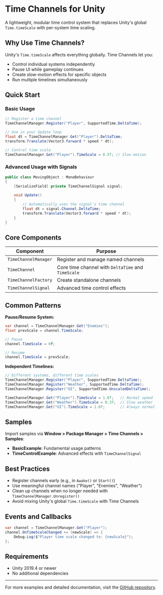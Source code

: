 # Time Channels for Unity

A lightweight, modular time control system that replaces Unity's global `Time.timeScale` with per-system time scaling.

## Why Use Time Channels?

Unity's `Time.timeScale` affects everything globally. Time Channels let you:

- Control individual systems independently
- Pause UI while gameplay continues  
- Create slow-motion effects for specific objects
- Run multiple timelines simultaneously

## Quick Start

### Basic Usage

```csharp
// Register a time channel
TimeChannelManager.Register("Player", SupportedTime.DeltaTime);

// Use in your Update loop
float dt = TimeChannelManager.Get("Player").DeltaTime;
transform.Translate(Vector3.forward * speed * dt);

// Control time scale
TimeChannelManager.Get("Player").TimeScale = 0.5f; // Slow motion
```

### Advanced Usage with Signals

```csharp
public class MovingObject : MonoBehaviour
{
    [SerializeField] private TimeChannelSignal signal;
    
    void Update()
    {
        // Automatically uses the signal's time channel
        float dt = signal.Channel.DeltaTime;
        transform.Translate(Vector3.forward * speed * dt);
    }
}
```

## Core Components

| Component | Purpose |
|-----------|---------|
| `TimeChannelManager` | Register and manage named channels |
| `TimeChannel` | Core time channel with `DeltaTime` and `TimeScale` |
| `TimeChannelFactory` | Create standalone channels |
| `TimeChannelSignal` | Advanced time control effects |

## Common Patterns

**Pause/Resume System:**
```csharp
var channel = TimeChannelManager.Get("Enemies");
float prevScale = channel.TimeScale;

// Pause
channel.TimeScale = 0f;

// Resume  
channel.TimeScale = prevScale;
```

**Independent Timelines:**
```csharp
// Different systems, different time scales
TimeChannelManager.Register("Player", SupportedTime.DeltaTime);
TimeChannelManager.Register("Weather", SupportedTime.DeltaTime);
TimeChannelManager.Register("UI", SupportedTime.UnscaledDeltaTime);

TimeChannelManager.Get("Player").TimeScale = 1.0f;   // Normal speed
TimeChannelManager.Get("Weather").TimeScale = 0.3f;  // Slow weather
TimeChannelManager.Get("UI").TimeScale = 1.0f;       // Always normal
```

## Samples

Import samples via **Window > Package Manager > Time Channels > Samples**:

- **BasicExample**: Fundamental usage patterns
- **TimeControlExample**: Advanced effects with `TimeChannelSignal`

## Best Practices

- Register channels early (e.g., in `Awake()` or `Start()`)
- Use meaningful channel names ("Player", "Enemies", "Weather")
- Clean up channels when no longer needed with `TimeChannelManager.Unregister()`
- Avoid mixing Unity's global `Time.timeScale` with Time Channels

## Events and Callbacks

```csharp
var channel = TimeChannelManager.Get("Player");
channel.OnTimeScaleChanged += (newScale) => {
    Debug.Log($"Player time scale changed to: {newScale}");
};
```

## Requirements

- Unity 2019.4 or newer
- No additional dependencies

---

For more examples and detailed documentation, visit the [GitHub repository](https://github.com/bcoffee0630/game-core-time-channels).
